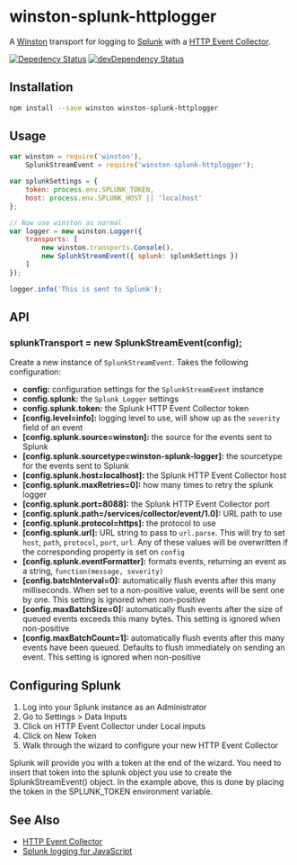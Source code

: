 # winston-splunk-httplogger

A [Winston] transport for logging to [Splunk] with a [HTTP Event Collector].

  [![Depedency Status](https://david-dm.org/adrianhall/winston-splunk-httplogger.svg)](https://david-dm.org/adrianhall/winston-splunk-httplogger)
  [![devDependency Status](https://david-dm.org/adrianhall/winston-splunk-httplogger/dev-status.svg)](https://david-dm.org/adrianhall/winston-splunk-httplogger#info=devDependencies)

## Installation

```sh
npm install --save winston winston-splunk-httplogger
```

## Usage

```javascript
var winston = require('winston'),
    SplunkStreamEvent = require('winston-splunk-httplogger');

var splunkSettings = {
    token: process.env.SPLUNK_TOKEN,
    host: process.env.SPLUNK_HOST || 'localhost'
};

// Now use winston as normal
var logger = new winston.Logger({
    transports: [
        new winston.transports.Console(),
        new SplunkStreamEvent({ splunk: splunkSettings })
    ]
});

logger.info('This is sent to Splunk');
```

## API

### splunkTransport = new SplunkStreamEvent(config);

Create a new instance of `SplunkStreamEvent`. Takes the following configuration:

 * **config:** configuration settings for the `SplunkStreamEvent` instance
 * **config.splunk:** the `Splunk Logger` settings
 * **config.splunk.token:** the Splunk HTTP Event Collector token
 * **[config.level=info]:** logging level to use, will show up as the `severity`
   field of an event
 * **[config.splunk.source=winston]:** the source for the events sent to Splunk
 * **[config.splunk.sourcetype=winston-splunk-logger]:** the sourcetype for the
   events sent to Splunk
 * **[config.splunk.host=localhost]:** the Splunk HTTP Event Collector host
 * **[config.splunk.maxRetries=0]:** how many times to retry the splunk logger
 * **[config.splunk.port=8088]:** the Splunk HTTP Event Collector port
 * **[config.splunk.path=/services/collector/event/1.0]:** URL path to use
 * **[config.splunk.protocol=https]:** the protocol to use
 * **[config.splunk.url]:** URL string to pass to `url.parse`. This will try to
   set `host`, `path`, `protocol`, `port`, `url`. Any of these values will be
  overwritten if the corresponding property is set on `config`
 * **[config.splunk.eventFormatter]:** formats events, returning an event as a
   string, `function(message, severity)`
 * **[config.batchInterval=0]:** automatically flush events after this many
   milliseconds. When set to a non-positive value, events will be sent one by
   one. This setting is ignored when non-positive
 * **[config.maxBatchSize=0]:** automatically flush events after the size of
   queued events exceeds this many bytes. This setting is ignored when
   non-positive
 * **[config.maxBatchCount=1]:** automatically flush events after this many
   events have been queued. Defaults to flush immediately on sending an
   event. This setting is ignored when non-positive

## Configuring Splunk

  1. Log into your Splunk instance as an Administrator
  2. Go to Settings &gt; Data Inputs
  3. Click on HTTP Event Collector under Local inputs
  4. Click on New Token
  5. Walk through the wizard to configure your new HTTP Event Collector

Splunk will provide you with a token at the end of the wizard.  You need to insert that
token into the splunk object you use to create the SplunkStreamEvent() object.  In the
example above, this is done by placing the token in the SPLUNK_TOKEN environment variable.

## See Also

  * [HTTP Event Collector]
  * [Splunk logging for JavaScript]

[Winston]: https://github.com/winstonjs/winston
[Splunk]: http://www.splunk.com
[HTTP Event Collector]: http://dev.splunk.com/view/event-collector/SP-CAAAE6M
[Splunk logging for JavaScript]: https://github.com/splunk/splunk-javascript-logging
